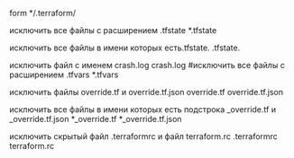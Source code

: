 form
*/.terraform/

исключить все файлы с расширением .tfstate
*.tfstate

исключить все файлы в имени которых есть.tfstate.
.tfstate.

исключить файл с именем crash.log
crash.log
#исключить все файлы с расширением .tfvars
*.tfvars

исключить файлы override.tf и override.tf.json
override.tf
override.tf.json

исключить все файлы в имени которых есть подстрока _override.tf и _override.tf.json
*_override.tf
*_override.tf.json

исключить скрытый файл .terraformrc и файл terraform.rc
.terraformrc
terraform.rc
